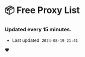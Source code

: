 # :package: Free Proxy List
### Updated every 15 minutes.

- Last updated: `2024-08-19 21:41`

:heart:
